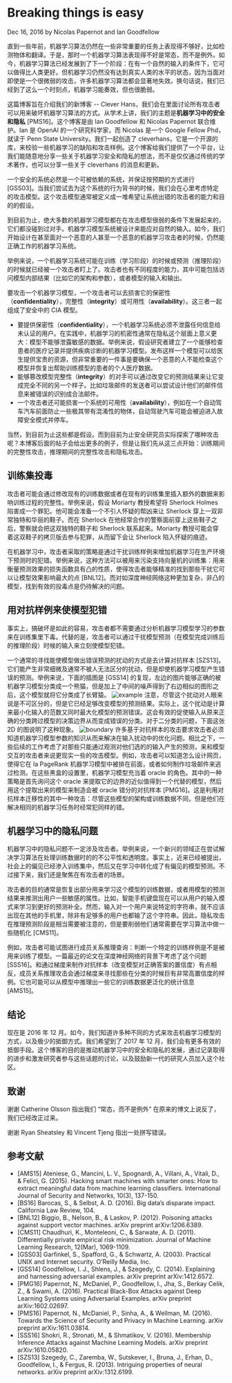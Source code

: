 # Breaking things is easy

Dec 16, 2016
by Nicolas Papernot and Ian Goodfellow

直到一些年前，机器学习算法仍然在一些非常重要的任务上表现得不够好，比如检测物体和翻译。于是，那时一个机器学习算法表现得不好是常态，而不是例外。如今，机器学习算法已经发展到了下一个阶段：在有一个自然的输入的条件下，它可以做得比人类更好。但机器学习仍然没有达到真实人类的水平的状态，因为当面对即使是一个很微弱的攻击，许多机器学习算法都会显著地失效。换句话说，我们已经到了这么一个时刻点，机器学习能奏效，但也很脆弱。

这篇博客旨在介绍我们的新博客 -- Clever Hans，我们会在里面讨论所有攻击者可以用来破坏机器学习算法的方式。从学术上讲，我们的主题是**机器学习中的安全和隐私** [PMS16]。这个博客是由 Ian Goodfellow 和 Nicolas Papernot 联合维护。Ian 是 OpenAI 的一个研究科学家，而 Nicolas 是一个 Google Fellow Phd，就读于 Penn State University。我们一起创造了 cleverhans，它是一个开源的库，来校验一些机器学习的缺陷和攻击样例。这个博客给我们提供了一个平台，让我们能随意地分享一些关于机器学习安全和隐私的想法，而不是仅仅通过传统的学术著作，也可以分享一些关于 cleverhans 的消息和更新。

一个安全的系统必然是一个可被依赖的系统，并保证按预期的方式进行 [GSS03]。当我们尝试去为这个系统的行为背书的时候，我们会在心里考虑特定的攻击模型。这个攻击模型通常被定义成一堆希望让系统出错的攻击者的能力和目的的假设。

到目前为止，绝大多数的机器学习模型都在在攻击模型很弱的条件下发展起来的，它们都没碰到过对手。机器学习模型系统被设计来能应对自然的输入。如今，我们开始设计在甚至面对一个恶意的人甚至一个恶意的机器学习攻击者的时候，仍然能正确工作的机器学习系统。

举例来说，一个机器学习系统可能在训练（学习阶段）的时候或预测（推理阶段）的时候就已经被一个攻击者盯上了。攻击者也有不同程度的能力，其中可能包括访问模型内部结果（比如它的架构和参数），或者模型的输入和输出。

要攻击一个机器学习模型，一个攻击者可以去损害它的保密性（**confidentiality**），完整性（**integrity**）或可用性（**availability**）。这三者一起组成了安全中的 CIA 模型。

- 要提供保密性（**confidentiality**），一个机器学习系统必须不泄露任何信息给未认证的用户。在实践中，机器学习的机密性通常在隐私这个层面上意义更大：模型不能够泄露敏感的数据。举例来说，假设研究者建立了一个能够检查患者的医疗记录并提供疾病诊断的机器学习模型。发布这样一个模型可以给医生提供宝贵的资源，但非常重要的一件事是要确保一个恶意的人不能检查这个模型并恢复出帮助训练模型的患者的个人医疗数据。
- 能够篡改模型完整性（**integrity**）的对手可以通过改变它的预测结果来让它变成完全不同的另一个样子。比如垃圾邮件的发送者可以尝试设计他们的邮件信息来被错误的识别成合法邮件。
- 一个攻击者还可能损害一个系统的可用性（**availability**），例如在一个自动驾车汽车前面防止一些极其带有混淆性的物体，自动驾驶汽车可能会被迫进入故障安全模式并停车。

当然，到目前为止这些都是假设。而到目前为止安全研究员实际探索了哪种攻击呢？本博客后面的帖子会给出更多的例子，但是让我们先从这三点开始：训练期间的完整性攻击，推理期间的完整性攻击和隐私攻击。

## 训练集投毒

攻击者可能会通过修改现有的训练数据或者在现有的训练集里插入额外的数据来影响训练过程的完整性。举例来说，假设 Moriarty 教授希望将 Sherlock Holmes 陷害成一个罪犯。他可能会准备一个不引人怀疑的帮凶来让 Sherlock 穿上一双非常独特和华丽的鞋子。而在 Sherlock 在他经常合作的警察面前穿上这些鞋子之后，警察就会把这双独特的鞋子和 Sherlock 联系起来。Moriarty 教授可能会穿着这双鞋子的拷贝版去参与犯罪，从而留下会让 Sherlock 陷入怀疑的痕迹。

在机器学习中，攻击者采取的策略是通过干扰训练样例来增加机器学习在生产环境下预测时的犯错。举例来说，这种方法可以被用来污染支持向量机的训练集：用来衡量预测效果的损失函数具有凸的性质，使得攻击者能够精准的找到那些干扰它可以让模型效果影响最大的点 [BNL12]。而对如深度神经网络这种更加复杂，非凸的模型，找到有效的投毒点是仍待解决的问题。

## 用对抗样例来使模型犯错

事实上，搞破坏是如此的容易，攻击者都不需要通过分析机器学习模型学习的参数来在训练集里下毒。代替的是，攻击者可以通过干扰模型预测（在模型完成训练后的推理阶段）时候的输入来立刻使模型犯错。

一个通常的寻找能使模型做出错误预测的扰动的方式是去计算对抗样本 [SZS13]。它们能产生非常细微及通常不被人无法区分的扰动，但是却使机器学习模型产生错误的预测。举例来说，下面的插图是 [GSS14] 的复现，左边的图片能够正确的被机器学习模型分类成一个熊猫，但是加上了中间的噪声得到了右边相似的图形之后，这个模型就将它分类成了长臂猿。
![example](img/adversarial-example.png)
注意，尽管这个扰动对人眼来说是不可区分的，但是它已经足够改变模型的预测结果。实际上，这个扰动是计算来最小化输入的范数又同时最大化模型的预测错误。这会有效的促使输入从原来正确的分类跨过模型的决策边界从而变成错误的分类。对于二分类的问题，下面这张 2D 的图说明了这种现象。
![boundary](img/adversarial-example-crossing-decision-boundary.png)
许多基于对抗样本的攻击要求攻击者必须知道机器学习模型参数的知识从而来解决在输入扰动中的优化问题。相比之下，一些后续的工作考虑了对那些只能通过观测对他们选的的输入产生的预测，来和模型交互的攻击者来说更现实一些的攻击模型。例如，攻击者可以知道怎么设计网页，使得它在 Ia PageRank 机器学习模型中被排在前面，或者如何制作垃圾邮件来逃过检测。在这些黑盒的设置里，机器学习模型充当着 oracle 的角色。其中的一种策略是首先询问这个 oracle 来提取它的边界的近似值得到一个代替的模型，然后用这个提取出来的模型来制造会被 oracle 错分的对抗样本 [PMG16]。这是利用对抗样本迁移性的其中一种攻击：尽管这些模型的架构或训练数据不同，但是他们在解决相同的机器学习任务时经常犯同样的错。

## 机器学习中的隐私问题

机器学习中的隐私问题不一定涉及攻击者。举例来说，一个新兴的领域正在尝试解决学习算法在处理训练数据时的的不公平性和透明度。事实上，近来已经被提出，社会上的偏见已经渗入训练集中，然后又在学习中转化成了有偏见的模型预测。不过接下来，我们还是聚焦在有攻击者的场景。

攻击者的目的通常是恢复出部分用来学习这个模型的训练数据，或者用模型的预测结果来推测出用户一些敏感的属性。比如，智能手机键盘现在可以从用户的输入模式来学习到更好的预测补全。然而，输入对一个用户来说特定的字符串，就不应该出现在其他的手机里，除非有足够多的用户也都输了这个字符串。因此，隐私攻击在推理预测阶段是相当需要被注意的，但是要削弱他们通常需要在学习算法中做一些随机化 [CMS11]。

例如，攻击者可能试图进行成员关系推理查询：判断一个特定的训练样例是不是被用来训练了模型。一篇最近的论文在深度神经网络的背景下考虑了这个问题 [SSS16]。和通过梯度来制作对抗样本（改变模型对正确答案的置信度）有点相反，成员关系推理攻击会通过梯度来寻找那些在分类的时候巨有非常高置信度的样例。它也可能可以从模型中推理出一些它的训练数据更泛化的统计信息 [AMS15]。

## 结论

现在是 2016 年 12 月。如今，我们知道许多种不同的方式来攻击机器学习模型的方式，以及极少的抵御方式。我们希望到了 2017 年 12 月，我们会有更多有效的抵御手段。这个博客的目的是推动机器学习中的安全和隐私的发展，通过记录取得的进步和激发研究者参与这些话题的讨论，以及鼓励新一代的研究人员加入这个社区。

## 致谢

谢谢 Catherine Olsson 指出我们 “常态，而不是例外” 在原来的博文上说反了，我们已经改正过来。

谢谢 Ryan Sheatsley 和 Vincent Tjeng 指出一处拼写错误。

## 参考文献

- [AMS15] Ateniese, G., Mancini, L. V., Spognardi, A., Villani, A., Vitali, D., & Felici, G. (2015). Hacking smart machines with smarter ones: How to extract meaningful data from machine learning classifiers. International Journal of Security and Networks, 10(3), 137-150.
- [BS16] Barocas, S., & Selbst, A. D. (2016). Big data’s disparate impact. California Law Review, 104.
- [BNL12] Biggio, B., Nelson, B., & Laskov, P. (2012). Poisoning attacks against support vector machines. arXiv preprint arXiv:1206.6389.
- [CMS11] Chaudhuri, K., Monteleoni, C., & Sarwate, A. D. (2011). Differentially private empirical risk minimization. Journal of Machine Learning Research, 12(Mar), 1069-1109. 
- [GSS03] Garfinkel, S., Spafford, G., & Schwartz, A. (2003). Practical UNIX and Internet security. O’Reilly Media, Inc.
- [GSS14] Goodfellow, I. J., Shlens, J., & Szegedy, C. (2014). Explaining and harnessing adversarial examples. arXiv preprint arXiv:1412.6572.
- [PMG16] Papernot, N., McDaniel, P., Goodfellow, I., Jha, S., Berkay Celik, Z., & Swami, A. (2016). Practical Black-Box Attacks against Deep Learning Systems using Adversarial Examples. arXiv preprint arXiv:1602.02697.
- [PMS16] Papernot, N., McDaniel, P., Sinha, A., & Wellman, M. (2016). Towards the Science of Security and Privacy in Machine Learning. arXiv preprint arXiv:1611.03814.
- [SSS16] Shokri, R., Stronati, M., & Shmatikov, V. (2016). Membership Inference Attacks against Machine Learning Models. arXiv preprint arXiv:1610.05820.
- [SZS13] Szegedy, C., Zaremba, W., Sutskever, I., Bruna, J., Erhan, D., Goodfellow, I., & Fergus, R. (2013). Intriguing properties of neural networks. arXiv preprint arXiv:1312.6199.